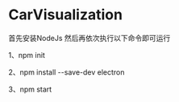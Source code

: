 # CarVisualization
首先安装NodeJs
然后再依次执行以下命令即可运行

1、npm init

2、npm install --save-dev electron

3、npm start

